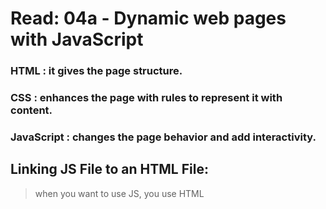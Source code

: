# Read: 04a - Dynamic web pages with JavaScript
### HTML : it gives the page structure.
### CSS : enhances the page with rules to represent it with content.
### JavaScript : changes the page behavior and add interactivity.
## Linking JS File to an HTML File:
> when you want to use JS, you use HTML <script> element to tell the browser it is coming across a script, It's SRC attribute tells where the is located.
but it;s better to put scripts in their own files, they have the js extesion.
#### Variables have a temporarily store the bits of information it needs to do the job.
#### JavaScript distinguishes between numbers, stings and true or false valuse known as Booleans.